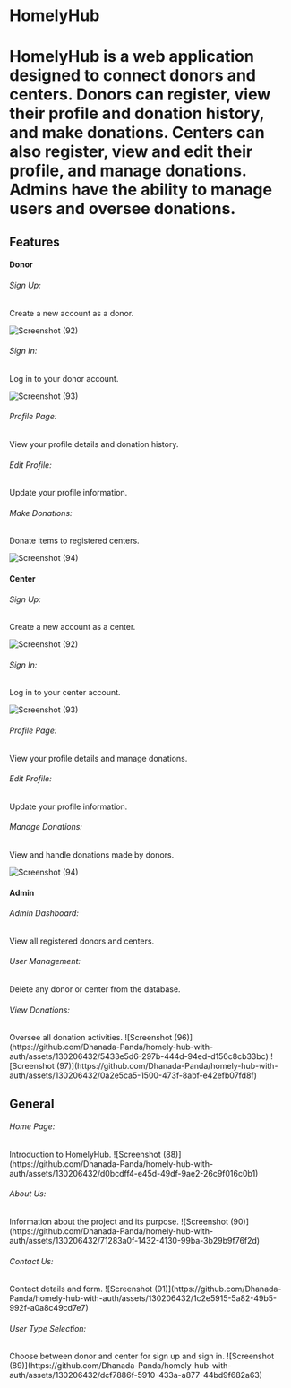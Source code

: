 <h1>HomelyHub<h1>
<p>HomelyHub is a web application designed to connect donors and centers. Donors can register, view their profile and donation history, and make donations. Centers can also register, view and edit their profile, and manage donations. Admins have the ability to manage users and oversee donations.</p>
<h2>Features</h2>
<h4>Donor</h4>
<h6>Sign Up:</h6> Create a new account as a donor.
  
![Screenshot (92)](https://github.com/Dhanada-Panda/homely-hub-with-auth/assets/130206432/cc828588-0a19-4237-ad6c-c50a76a06456)

<h6>Sign In:</h6> Log in to your donor account.

![Screenshot (93)](https://github.com/Dhanada-Panda/homely-hub-with-auth/assets/130206432/249ae112-c27a-4c05-83f2-462b2e685d46)

<h6>Profile Page:</h6> View your profile details and donation history.
<h6>Edit Profile: </h6>Update your profile information.
<h6>Make Donations:</h6> Donate items to registered centers.

![Screenshot (94)](https://github.com/Dhanada-Panda/homely-hub-with-auth/assets/130206432/e644ca50-cac9-419c-978e-d580ac28d099)

<h4>Center</h4>
<h6>Sign Up:</h6> Create a new account as a center.

![Screenshot (92)](https://github.com/Dhanada-Panda/homely-hub-with-auth/assets/130206432/de306a82-c2b7-444e-a4f0-03abe8d223f4)

<h6>Sign In:</h6> Log in to your center account.


![Screenshot (93)](https://github.com/Dhanada-Panda/homely-hub-with-auth/assets/130206432/b31f66ba-a308-4a4f-96a3-25e8a0776970)

<h6>Profile Page:</h6> View your profile details and manage donations.
<h6>Edit Profile: </h6>Update your profile information.
<h6>Manage Donations:</h6> View and handle donations made by donors.

![Screenshot (94)](https://github.com/Dhanada-Panda/homely-hub-with-auth/assets/130206432/1cede20b-e341-4c96-a245-bf123014216f)


<h4>Admin</h4>
<h6>Admin Dashboard:</h6> View all registered donors and centers.
<h6>User Management: </h6>Delete any donor or center from the database.
<h6>View Donations: </h6>Oversee all donation activities.
![Screenshot (96)](https://github.com/Dhanada-Panda/homely-hub-with-auth/assets/130206432/5433e5d6-297b-444d-94ed-d156c8cb33bc)
![Screenshot (97)](https://github.com/Dhanada-Panda/homely-hub-with-auth/assets/130206432/0a2e5ca5-1500-473f-8abf-e42efb07fd8f)
<h2>General</h2>
<h6>Home Page: </h6>Introduction to HomelyHub.
![Screenshot (88)](https://github.com/Dhanada-Panda/homely-hub-with-auth/assets/130206432/d0bcdff4-e45d-49df-9ae2-26c9f016c0b1)
<h6>About Us: </h6>Information about the project and its purpose.
![Screenshot (90)](https://github.com/Dhanada-Panda/homely-hub-with-auth/assets/130206432/71283a0f-1432-4130-99ba-3b29b9f76f2d)
<h6>Contact Us: </h6>Contact details and form.
![Screenshot (91)](https://github.com/Dhanada-Panda/homely-hub-with-auth/assets/130206432/1c2e5915-5a82-49b5-992f-a0a8c49cd7e7)
<h6>User Type Selection:</h6> Choose between donor and center for sign up and sign in.
![Screenshot (89)](https://github.com/Dhanada-Panda/homely-hub-with-auth/assets/130206432/dcf7886f-5910-433a-a877-44bd9f682a63)
